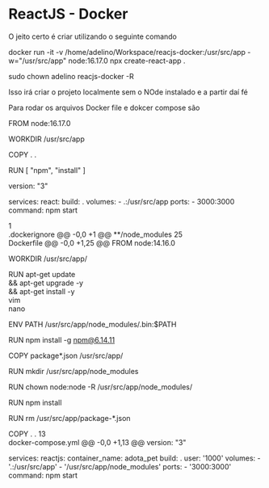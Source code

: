 # ReactJS - Docker



O jeito certo é criar utilizando o seguinte comando

docker run -it -v /home/adelino/Workspace/reacjs-docker:/usr/src/app -w="/usr/src/app" node:16.17.0 npx create-react-app .

sudo chown adelino reacjs-docker -R

Isso irá criar o projeto localmente sem o NOde instalado e a partir daí fé

Para rodar os arquivos Docker file e dokcer compose são




FROM node:16.17.0

WORKDIR /usr/src/app

COPY . .

RUN [ "npm", "install" ]




version: "3"

services:
    react:
        build: .
        volumes:
          - .:/usr/src/app
        ports:
          - 3000:3000
        command: npm start
        
        
        
        
        
1  
.dockerignore
@@ -0,0 +1 @@
**/node_modules
 25  
Dockerfile
@@ -0,0 +1,25 @@
FROM node:14.16.0

WORKDIR /usr/src/app/

RUN apt-get update \
    && apt-get upgrade -y \
    && apt-get install -y \
    vim \
    nano

ENV PATH /usr/src/app/node_modules/.bin:$PATH

RUN npm install -g npm@6.14.11

COPY package*.json /usr/src/app/

RUN mkdir /usr/src/app/node_modules

RUN chown node:node -R /usr/src/app/node_modules/

RUN npm install

RUN rm /usr/src/app/package-*.json

COPY . .
 13  
docker-compose.yml
@@ -0,0 +1,13 @@
version: "3"

services:
    reactjs:
        container_name: adota_pet
        build: .
        user: '1000'
        volumes:
          - '.:/usr/src/app'
          - '/usr/src/app/node_modules'
        ports:
          - '3000:3000'
        command: npm start
